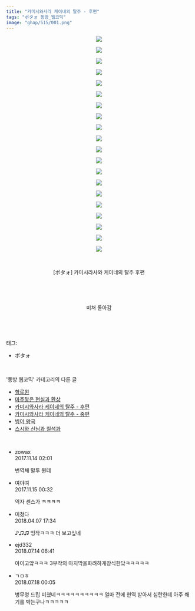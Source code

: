 ```yaml
---
title: "카미시와사라 케이네의 탈주 - 후편"
tags: "ポタォ 동방_웹코믹"
image: "ghap/515/001.png"
---
```

<div class="article">
<p style="text-align: center; clear: none; float: none;"><img src="{{ site.nasurl }}/ghap/515/001.png"/></p>
<p style="text-align: center; clear: none; float: none;"><img src="{{ site.nasurl }}/ghap/515/002.png"/></p>
<p style="text-align: center; clear: none; float: none;"><img src="{{ site.nasurl }}/ghap/515/003.png"/></p>
<p style="text-align: center; clear: none; float: none;"><img src="{{ site.nasurl }}/ghap/515/004.png"/></p>
<p style="text-align: center; clear: none; float: none;"><img src="{{ site.nasurl }}/ghap/515/005.png"/></p>
<p style="text-align: center; clear: none; float: none;"><img src="{{ site.nasurl }}/ghap/515/006.png"/></p>
<p style="text-align: center; clear: none; float: none;"><img src="{{ site.nasurl }}/ghap/515/007.png"/></p>
<p style="text-align: center; clear: none; float: none;"><img src="{{ site.nasurl }}/ghap/515/008.png"/></p>
<p style="text-align: center; clear: none; float: none;"><img src="{{ site.nasurl }}/ghap/515/009.png"/></p>
<p style="text-align: center; clear: none; float: none;"><img src="{{ site.nasurl }}/ghap/515/010.png"/></p>
<p style="text-align: center; clear: none; float: none;"><img src="{{ site.nasurl }}/ghap/515/011.png"/></p>
<p style="text-align: center; clear: none; float: none;"><img src="{{ site.nasurl }}/ghap/515/012.png"/></p>
<p style="text-align: center; clear: none; float: none;"><img src="{{ site.nasurl }}/ghap/515/013.png"/></p>
<p style="text-align: center; clear: none; float: none;"><img src="{{ site.nasurl }}/ghap/515/014.png"/></p>
<p style="text-align: center; clear: none; float: none;"><img src="{{ site.nasurl }}/ghap/515/015.png"/></p>
<p style="text-align: center; clear: none; float: none;"><img src="{{ site.nasurl }}/ghap/515/016.png"/></p>
<p style="text-align: center; clear: none; float: none;"><img src="{{ site.nasurl }}/ghap/515/017.png"/></p>
<p style="text-align: center; clear: none; float: none;"><img src="{{ site.nasurl }}/ghap/515/018.jpg"/></p>
<p style="text-align: center; clear: none; float: none;"><img src="{{ site.nasurl }}/ghap/515/019.png"/></p>
<p style="text-align: center; clear: none; float: none;"><img src="{{ site.nasurl }}/ghap/515/020.png"/></p>
<p style="text-align: center; clear: none; float: none;"><br/></p>
<p style="text-align: center; clear: none; float: none;">[ポタォ] 카미시라사와 케이네의 탈주 후편</p>
<p style="text-align: center; clear: none; float: none;"><br/></p>
<p style="text-align: center; clear: none; float: none;"><br/></p>
<p style="text-align: center; clear: none; float: none;">미쳐 돌아감</p>
<p><br/></p>
</div><br/>
<div class="tagTrail">
<p>태그: </p>
<ul>
<li>ポタォ</li>
</ul>
</div><br/>
<div class="another">
<p>'동방 웹코믹' 카테고리의 다른 글</p>
<ul>
<li><a href="/2016-06-25-ghap_542">할로윈</a></li>
<li><a href="/2016-06-24-ghap_532">마주닿은 현실과 환상</a></li>
<li><a href="/2016-06-23-ghap_515">카미시와사라 케이네의 탈주 - 후편</a></li>
<li><a href="/2016-06-21-ghap_473">카미시와사라 케이네의 탈주 - 중편</a></li>
<li><a href="/2016-06-21-ghap_465">빙어 왕국</a></li>
<li><a href="/2016-06-21-ghap_461">스시와 신님과 칠석과</a></li>
</ul>
</div><br/>
<div class="cb_module cb_fluid">
<div class="cb_wrt cb_profile">
<div class="comment">
<ul>
<li class="cb_thumb_off" id="comment15128866">
<div class="cb_comment_area">
<div class="cb_info_area">
<div class="cb_section">
<span class="cb_nick_name">zowax</span>
</div>
<div class="cb_section">
<span class="cb_date">2017.11.14 02:01 </span>
</div>
</div>
<div class="cb_dsc_comment">
<p class="cb_dsc">
											번역체 말투 뭔데
										</p>
</div>
</div></li>
<li class="cb_thumb_off" id="comment15129399">
<div class="cb_comment_area">
<div class="cb_info_area">
<div class="cb_section">
<span class="cb_nick_name">여야여</span>
</div>
<div class="cb_section">
<span class="cb_date">2017.11.15 00:32 </span>
</div>
</div>
<div class="cb_dsc_comment">
<p class="cb_dsc">
											역자 센스가 ㅋㅋㅋㅋ
										</p>
</div>
</div></li>
<li class="cb_thumb_off" id="comment15234987">
<div class="cb_comment_area">
<div class="cb_info_area">
<div class="cb_section">
<span class="cb_nick_name">미쳤다</span>
</div>
<div class="cb_section">
<span class="cb_date">2018.04.07 17:34 </span>
</div>
</div>
<div class="cb_dsc_comment">
<p class="cb_dsc">
											♪♫♫ 띵작ㅋㅋㅋ 더 보고싶네
										</p>
</div>
</div></li>
<li class="cb_thumb_off" id="comment15286398">
<div class="cb_comment_area">
<div class="cb_info_area">
<div class="cb_section">
<span class="cb_nick_name">ejd332</span>
</div>
<div class="cb_section">
<span class="cb_date">2018.07.14 06:41 </span>
</div>
</div>
<div class="cb_dsc_comment">
<p class="cb_dsc">
											아이고얔ㅋㅋㅋ 3부작의 마지막을화려하게장식한닼ㅋㅋㅋㅋㅋ
										</p>
</div>
</div></li>
<li class="cb_thumb_off" id="comment15288955">
<div class="cb_comment_area">
<div class="cb_info_area">
<div class="cb_section">
<span class="cb_nick_name">ㄱㅁㅎ</span>
</div>
<div class="cb_section">
<span class="cb_date">2018.07.18 00:05 </span>
</div>
</div>
<div class="cb_dsc_comment">
<p class="cb_dsc">
											병무청 드립 미쳤네ㅋㅋㅋㅋㅋㅋㅋㅋㅋㅋ 얼마 전에 현역 받아서 심란한데 아주 쐐기를 박는구나ㅋㅋㅋㅋㅋ
										</p>
</div>
</div></li>
</ul>
</div>
</div><!-- commentList close -->
</div><br/>
